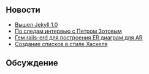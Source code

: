 ## Новости

* [Вышел Jekyll 1.0](http://blog.parkermoore.de/2013/05/06/jekyll-1-dot-0-released/)
* [По следам интервью с Петром Зотовым](http://yawnt.github.io/blog/2013/02/15/on-compilers-and-interpreters/)
* [Гем rails-erd для построения ER диаграм для AR](https://github.com/voormedia/rails-erd)
* [Создание списков в стиле Хаскеля](https://gist.github.com/andkerosine/3356675)

## Обсуждение
